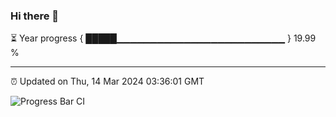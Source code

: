 ### Hi there 👋

⏳ Year progress { █████▁▁▁▁▁▁▁▁▁▁▁▁▁▁▁▁▁▁▁▁▁▁▁▁▁ } 19.99 %

---

⏰ Updated on Thu, 14 Mar 2024 03:36:01 GMT

![Progress Bar CI](https://github.com/IshwaranRudhara/GIT-ACTION/workflows/Progress%20Bar%20CI/badge.svg)
